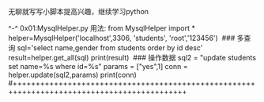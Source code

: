 无聊就写写小脚本提高兴趣，继续学习python

^-^
0x01:MysqlHelper.py
用法:
  from MysqlHelper import *
  helper=MysqlHelper('localhost',3306, 'students', 'root','123456')
  ### 多查询
  sql='select name,gender from students order by id desc'
  result=helper.get_all(sql)
  print(result)
  ### 操作数据
  sql2 = "update students set name=%s where id=%s"
  params = ["yes",1]
  conn = helper.update(sql2,params)
  print(conn)
#++++++++++++++++++++++++++++++++++++++++++++++++++++++++++++++++++++++++++++++++++++++++++++
